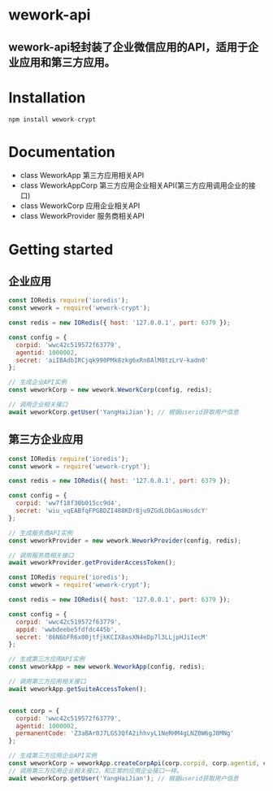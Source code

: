 # wework-api

## wework-api轻封装了企业微信应用的API，适用于企业应用和第三方应用。

# Installation
```js
npm install wework-crypt
```

# Documentation
* class WeworkApp 第三方应用相关API
* class WeworkAppCorp 第三方应用企业相关API(第三方应用调用企业的接口)
* class WeworkCorp 应用企业相关API
* class WeworkProvider 服务商相关API

# Getting started

## 企业应用
```js
const IORedis require('ioredis');
const wework = require('wework-crypt');

const redis = new IORedis({ host: '127.0.0.1', port: 6379 });

const config = {
  corpid: 'wwc42c519572f63779',
  agentid: 1000002,
  secret: 'aiIBAdbIRCjqk990PMk8zkg6xRn8AlM8tzLrV-kadn0'
};

// 生成企业API实例
const weworkCorp = new wework.WeworkCorp(config, redis);

// 调用企业相关接口
await weworkCorp.getUser('YangHaiJian'); // 根据userid获取用户信息
```

## 第三方企业应用
```js
const IORedis require('ioredis');
const wework = require('wework-crypt');

const redis = new IORedis({ host: '127.0.0.1', port: 6379 });

const config = {
  corpid: 'ww7f18f30b015cc9d4',
  secret: 'wiu_vqEABfqFPGBDZI488KDr8ju9ZGdLObGasHosdcY'
};

// 生成服务商API实例
const weworkProvider = new wework.WeworkProvider(config, redis);

// 调用服务商相关接口
await weworkProvider.getProviderAccessToken();
```

```js
const IORedis require('ioredis');
const wework = require('wework-crypt');

const redis = new IORedis({ host: '127.0.0.1', port: 6379 });

const config = {
  corpid: 'wwc42c519572f63779',
  appid: 'wwbdeebe5fdfdc445b',
  secret: '86N6bFR6x00jtfjkKCIX8asXN4eDp7l3LLjpHJiIecM'
};

// 生成第三方应用API实例
const weworkApp = new wework.WeworkApp(config, redis);

// 调用第三方应用相关接口
await weworkApp.getSuiteAccessToken();


const corp = {
  corpid: 'wwc42c519572f63779',
  agentid: 1000002,
  permanentCode: 'Z3aBAr0J7LGS3QfA2ihhvyL1NeRHM4gLNZ0W6gJ0MNg'
};

// 生成第三方应用企业API实例
const weworkCorp = weworkApp.createCorpApi(corp.corpid, corp.agentid, corp.permanentCode);
// 调用第三方应用企业相关接口，和正常的应用企业接口一样。
await weworkCorp.getUser('YangHaiJian'); // 根据userid获取用户信息
```
